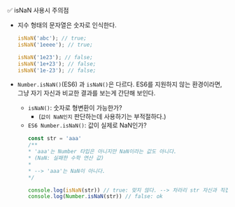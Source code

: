 ✅ isNaN 사용시 주의점

* 지수 형태의 문자열은 숫자로 인식한다.
  ```javascript
  isNaN('abc'); // true;
  isNaN('1eeee'); // true;

  isNaN('1e23'); // false;
  isNaN('1e+23'); // false;
  isNaN('1e-23'); // false;
  ```

* `Number.isNaN()`(ES6) 과 `isNaN()`은 다르다. ES6를 지원하지 않는 환경이라면, 그냥 자기 자신과 비교한 결과를 보는게 간단해 보인다.
  * `isNaN()`: 숫자로 형변환이 가능한가?
    * (`값이 NaN인지` 판단하는데 사용하기는 부적절하다.)
  * `ES6 Number.isNaN()`: 값이 실제로 NaN인가?
    ```javascript
    const str = 'aaa'
    /**
    * 'aaa'는 Number 타입은 아니지만 NaN이라는 값도 아니다.
    * (NaN: 실패한 수학 연산 값)
    * 
    * --> 'aaa'는 NaN이 아니다.
    */

    console.log(isNaN(str)) // true: 맞지 않다. --> 차라리 str 자신과 직접 비교하는 것이 맞다.
    console.log(Number.isNaN(str)) // false: ok
    ```